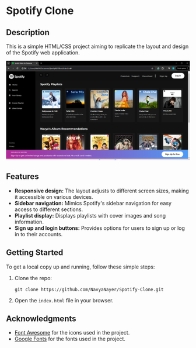 # Spotify Clone
## Description
This is a simple HTML/CSS project aiming to replicate the layout and design of the Spotify web application.

![Project Preview](preview.png)

## Features
- **Responsive design:** The layout adjusts to different screen sizes, making it accessible on various devices.
- **Sidebar navigation:** Mimics Spotify's sidebar navigation for easy access to different sections.
- **Playlist display:** Displays playlists with cover images and song information.
- **Sign up and login buttons:** Provides options for users to sign up or log in to their accounts.

## Getting Started
To get a local copy up and running, follow these simple steps:
1. Clone the repo:
    ```
    git clone https://github.com/NavyaNayer/Spotify-Clone.git
    ```
2. Open the `index.html` file in your browser.

## Acknowledgments
- [Font Awesome](https://fontawesome.com/) for the icons used in the project.
- [Google Fonts](https://fonts.google.com/) for the fonts used in the project.
